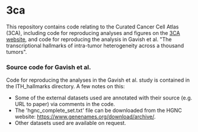 # 3ca
This repository contains code relating to the Curated Cancer Cell Atlas (3CA), including code for reproducing analyses and figures on the [3CA website](https://www.weizmann.ac.il/sites/3CA), and code for reproducing the analysis in Gavish et al. "The transcriptional hallmarks of intra-tumor heterogeneity across a thousand tumors".

### Source code for Gavish et al.
Code for reproducing the analyses in the Gavish et al. study is contained in the ITH_hallmarks directory. A few notes on this:
- Some of the external datasets used are annotated with their source (e.g. URL to paper) via comments in the code.
- The 'hgnc_complete_set.txt' file can be downloaded from the HGNC website: <https://www.genenames.org/download/archive/>.
- Other datasets used are available on request.
